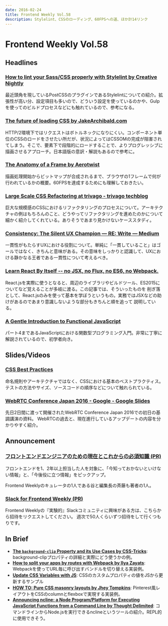 ```yaml
---
date: 2016-02-24
title: Frontend Weekly Vol.58
description: Stylelint、CSSのローディング、60FPSへの道、ほか計14リンク
---
```


# Frontend Weekly Vol.58

## Headlines

### [How to lint your Sass/CSS properly with Stylelint by Creative Nightly](http://www.creativenightly.com/2016/02/How-to-lint-your-css-with-stylelint/)

最近頭角を現しているPostCSSのプラグインであるStylelintについての紹介。拡張性が高い分、設定項目も多いので、どういう設定を使っているのかや、Gulpを使ってのビルドプロセスなどにも触れているので、参考になる。

### [The future of loading CSS by JakeArchibald.com](https://jakearchibald.com/2016/link-in-body/)

HTTP/2環境下ではリクエストはボトルネックになりにくい。コンポーネント単位のCSSのロードをさせたい所だが、状況によってはCSSOMの完成が阻害されてしまう。そこで、<body>要素下で段階的にロードすることで、よりプログレッシブに描画させるアプローチ。日本語版の意訳・解説もあるので参考に。

### [The Anatomy of a Frame by Aerotwist](https://aerotwist.com/blog/the-anatomy-of-a-frame/)

描画処理開始からビットマップが合成されるまで、ブラウザの1フレームで何が行われているかの概要。60FPSを達成するためにも理解しておきたい。

### [Large Scale CSS Refactoring at trivago - trivago techblog](http://tech.trivago.com/2016/02/02/large-scale-css-refactoring-at-trivago/)

巨大な規模感のCSSにおけるリファクタリングのプロセスについて。アーキテクチャの例はもちろんのこと、どうやってリファクタリングを進めたのかについて細かく紹介してくれている。ありそうであまり見かけないケーススタディ。

### [Consistency: The Silent UX Champion — RE: Write — Medium](https://medium.com/re-write/consistency-the-silent-ux-champion-28b3659cdb2e#.128b6478q)

一貫性がもたらすUXにおける役割について。単純に「一貫していること」はゴールではなく、きちんと意味がある。その意味をしっかりと認識して、UXにおける静かなる王者である一貫性について考えるべき。

### [Learn React By Itself -- no JSX, no Flux, no ES6, no Webpack.](http://jamesknelson.com/learn-raw-react-no-jsx-flux-es6-webpack/)

React.jsを実際に使うとなると、周辺のライブラリやビルドツール、ES2015についてなど覚えることが多岐に渡る。この記事では、そういったものを
削ぎ落として、React.jsのみを使って基本を学ぼうというもの。実務ではJSXなどの助けがあるのであまり意識しないような部分もきちんと順を追って
説明している。

### [A Gentle Introduction to Functional JavaScript](http://jrsinclair.com/articles/2016/gentle-introduction-to-functional-javascript-intro/)

パート4まであるJavaScriptにおける関数型プログラミング入門。非常に丁寧に解説されているので、初学者向き。

## Slides/Videos

### [CSS Best Practices](http://fantasai.inkedblade.net/style/talks/best-practices/#title)

命名規則やアーキテクチャではなく、CSSにおける基本のベストプラクティス。テストの方法やサイズ、ソースコードの順序などについて触れられている。

### [WebRTC Conference Japan 2016 - Google - Google Slides](https://docs.google.com/presentation/d/1lvdu44zkShUdXaepEEdAG0SqoQA0mvt0VBEmVtElhUs/edit#slide=id.g1193d3ae62_2_73)

先日2日間に渡って開催されたWebRTC Conference Japan 2016での初日の基調講演の資料。
WebRTCの過去と、現在進行しているアップデートの内容を分かりやすく紹介。

## Announcement
 
### [フロントエンドエンジニアのための現在とこれからの必須知識 (PR)](http://www.amazon.co.jp/dp/4839956758/)

フロントエンドを1、2年以上担当した人を対象に、「今知っておかないといけない情報」と、「今後役に立つ情報」をピックアップ。

Frontend Weeklyのキュレータの1人である谷と編集長の斉藤も著者の1人。

### [Slack for Frontend Weekly (PR)](https://studiomohawk.typeform.com/to/Kj8Gaj)

Frontend Weeklyの『実験的』Slackコミュニティに興味がある方は、こちらから招待をリクエストしてください。 週次で50人くらいずつ招待をして行くつもりです。

## In Brief

- [**The `background-clip` Property and its Use Cases by CSS-Tricks**](https://css-tricks.com/the-backgound-clip-property-and-use-cases/): background-clipプロパティの詳細と実際にどう使うかの例。
- [**How to split your apps by routes with Webpack by Ilya Zayats**](https://medium.com/@somebody32/how-to-split-your-apps-by-routes-with-webpack-36b7a8a6231#.gxw7yxk16): Webpackを使ってURL毎に呼び出すバンドルを切り替える実装例。
- [**Update CSS Variables with JS**](http://codepen.io/wesbos/pen/adQjoY?editors=0110): CSSのカスタムプロパティの値をJSから更新するサンプル
- [**HOW TO: Pure CSS masonry layouts by Jhey Tompkins**](https://medium.com/@_jh3y/how-to-pure-css-masonry-layouts-a8ede07ba31a#.ftfmogvor): Pinterest風レイアウトをCSSのcolumnとflexboxで実現する実装例。
- [**Announcing ncline: a Node Program/Platform for Executing JavaScript Functions from a Command Line by Thought Delimited**](http://www.thoughtdelimited.org/thoughts/post.cfm/announcing-ncline-a-node-powered-platform-for-issuing-commands-on-your-system): コマンドラインからNode.jsを実行できるnclineというツールの紹介。REPL的に使用できそう。
